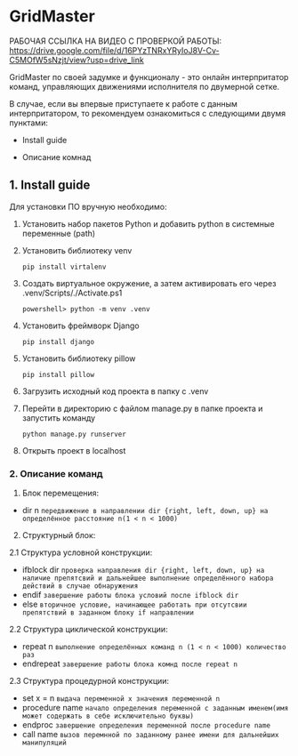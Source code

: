 # GridMaster 

РАБОЧАЯ ССЫЛКА НА ВИДЕО С ПРОВЕРКОЙ РАБОТЫ: https://drive.google.com/file/d/16PYzTNRxYRyIoJ8V-Cv-C5MOfW5sNzjt/view?usp=drive_link

GridMaster по своей задумке и функционалу - это онлайн интерпритатор команд, управляющих движениями исполнителя по двумерной сетке. 


В случае, если вы впервые приступаете к работе с данным интерпритатором, то рекомендуем ознакомиться с следующими двумя пунктами: 

   * Install guide  

   * Описание комнад 
    
## 1. Install guide 

Для установки ПО вручную необходимо:

1. Установить набор пакетов Python и добавить python в системные переменные (path)

2. Установить библиотеку venv 
  
   `pip install virtalenv`

3. Создать виртуальное окружение, а затем активировать его через .venv/Scripts/./Activate.ps1 
   
   `powershell> python -m venv .venv`

4. Установить фреймворк Django 
 
   `pip install django`

5. Установить библиотеку pillow  

   `pip install pillow`

6. Загрузить исходный код проекта в папку с .venv

7. Перейти в директорию с файлом manage.py в папке проекта и запустить команду 

   `python manage.py runserver`

8. Открыть проект в localhost 
 
### 2. Описание команд
   1. Блок перемещения: 
   * dir n `передвижение в направлении dir {right, left, down, up} на определённое расстояние n(1 < n < 1000)`
   2. Структурный блок:
   
   2.1 Структура условной конструкции: 

   * ifblock dir `проверка направления dir {right, left, down, up} на наличие препятсвий и дальнейшее выполнение определённого набора действий в случае обнаружения` 
   * endif `завершение работы блока условий после ifblock dir`
   * else `вторичное условие, начинающее работать при отсутсвии препятствий в заданном блоку if направлении`

   2.2 Структура циклической конструкции: 

   * repeat n `выполнение определённых команд n (1 < n < 1000) количество раз`
   * endrepeat `завершение работы блока комнд после repeat n`

   2.3 Структура процедурной конструкции: 

   * set x = n `выдача переменной x значения переменной n`
   * procedure name `начало определения переменной с заданным именем(имя может содержать в себе исключительно буквы)`
   * endproc `завершение определения переменной после procedure name`
   * call name `вызов перемнной по заданному ранее имени для дальнейших манипуляций`
